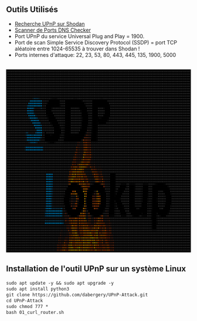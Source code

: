 
<body>
    <div class="container">
        <h2>Outils Utilisés</h2>
        <ul class="tools-list">
            <li><a href="https://www.shodan.io/search?query=port%3A1900+upnp" target="_blank">Recherche UPnP sur Shodan</a></li>
            <li><a href="https://dnschecker.org/port-scanner.php" target="_blank">Scanner de Ports DNS Checker</a></li>
            <li>Port UPnP du service Universal Plug and Play = 1900.</li>
            <li>Port de scan Simple Service Discovery Protocol (SSDP) = port TCP aléatoire entre 1024-65535 à trouver dans Shodan !</li>
            <li>Ports internes d'attaque: 22, 23, 53, 80, 443, 445, 135, 1900, 5000</li>
        </ul>
        <br>
        <img src="https://github.com/dabergery/dabergery/blob/main/SSDP_Lookup.png?raw=true" alt="Recherche SSDP" width="800" height="500">
        <h2>Installation de l'outil UPnP sur un système Linux</h2>
        <div class="code-block">
            <pre><code>sudo apt update -y && sudo apt upgrade -y
sudo apt install python3
git clone https://github.com/dabergery/UPnP-Attack.git
cd UPnP-Attack
sudo chmod 777 *
bash 01_curl_router.sh
            </code></pre>
        </div>
    </div>
</body>
</html>
